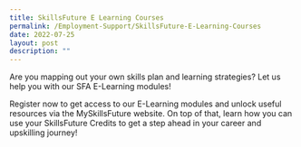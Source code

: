 ```yaml
---
title: SkillsFuture E Learning Courses
permalink: /Employment-Support/SkillsFuture-E-Learning-Courses
date: 2022-07-25
layout: post
description: ""
---
```


Are you mapping out your own skills plan and learning strategies? Let us help you with our SFA E-Learning modules!

Register now to get access to our E-Learning modules and unlock useful resources via the MySkillsFuture website. On top of that, learn how you can use your SkillsFuture Credits to get a step ahead in your career and upskilling journey!